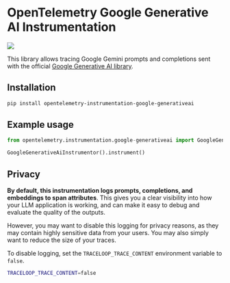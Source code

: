 # OpenTelemetry Google Generative AI Instrumentation

<a href="https://pypi.org/project/opentelemetry-instrumentation-google-generativeai/">
    <img src="https://badge.fury.io/py/opentelemetry-instrumentation-google-generativeai.svg">
</a>

This library allows tracing Google Gemini prompts and completions sent with the official [Google Generative AI library](https://github.com/google-gemini/generative-ai-python).

## Installation

```bash
pip install opentelemetry-instrumentation-google-generativeai
```

## Example usage

```python
from opentelemetry.instrumentation.google-generativeai import GoogleGenerativeAiInstrumentor

GoogleGenerativeAiInstrumentor().instrument()
```

## Privacy

**By default, this instrumentation logs prompts, completions, and embeddings to span attributes**. This gives you a clear visibility into how your LLM application is working, and can make it easy to debug and evaluate the quality of the outputs.

However, you may want to disable this logging for privacy reasons, as they may contain highly sensitive data from your users. You may also simply want to reduce the size of your traces.

To disable logging, set the `TRACELOOP_TRACE_CONTENT` environment variable to `false`.

```bash
TRACELOOP_TRACE_CONTENT=false
```
